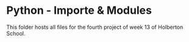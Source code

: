 # Python - Importe & Modules

This folder hosts all files for the fourth project of week 13 of Holberton School.
